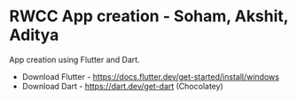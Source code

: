 # RWCC App creation - Soham, Akshit, Aditya
App creation using Flutter and Dart.

- Download Flutter - https://docs.flutter.dev/get-started/install/windows
 - Download Dart - https://dart.dev/get-dart (Chocolatey)
